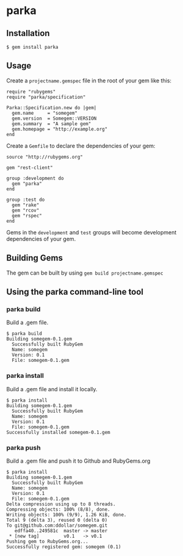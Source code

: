 # parka

## Installation

    $ gem install parka
   
## Usage

Create a `projectname.gemspec` file in the root of your gem like this:

    require "rubygems"
    require "parka/specification"

    Parka::Specification.new do |gem|
      gem.name     = "somegem"
      gem.version  = Somegem::VERSION
      gem.summary  = "A sample gem"
      gem.homepage = "http://example.org"
    end
   
Create a `Gemfile` to declare the dependencies of your gem:

    source "http://rubygems.org"

    gem "rest-client"

    group :development do
      gem "parka"
    end

    group :test do
      gem "rake"
      gem "rcov"
      gem "rspec"
    end

Gems in the `development` and `test` groups will become development
dependencies of your gem.

## Building Gems

The gem can be built by using `gem build projectname.gemspec`
   
## Using the parka command-line tool

### parka build

Build a .gem file.

    $ parka build
    Building somegem-0.1.gem
      Successfully built RubyGem
      Name: somegem
      Version: 0.1
      File: somegem-0.1.gem

### parka install

Build a .gem file and install it locally.

    $ parka install
    Building somegem-0.1.gem
      Successfully built RubyGem
      Name: somegem
      Version: 0.1
      File: somegem-0.1.gem
    Successfully installed somegem-0.1.gem

### parka push

Build a .gem file and push it to Github and RubyGems.org

    $ parka install
    Building somegem-0.1.gem
      Successfully built RubyGem
      Name: somegem
      Version: 0.1
      File: somegem-0.1.gem
    Delta compression using up to 8 threads.
    Compressing objects: 100% (8/8), done.
    Writing objects: 100% (9/9), 1.26 KiB, done.
    Total 9 (delta 3), reused 0 (delta 0)
    To git@github.com:ddollar/somegem.git
       edffa40..249581c  master -> master
     * [new tag]         v0.1   -> v0.1
    Pushing gem to RubyGems.org...
    Successfully registered gem: somegem (0.1)